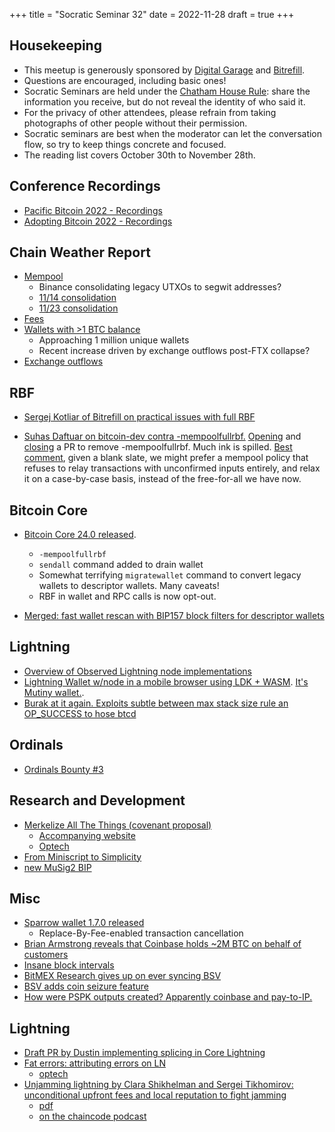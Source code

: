 +++
title = "Socratic Seminar 32"
date = 2022-11-28
draft = true
+++

Housekeeping
------------

- This meetup is generously sponsored by [Digital Garage](https://dg717.com/) and [Bitrefill](https://bitrefill.com/).
- Questions are encouraged, including basic ones!
- Socratic Seminars are held under the [Chatham House Rule](https://www.chathamhouse.org/about-us/chatham-house-rule): share the information you receive, but do not reveal the identity of who said it.
- For the privacy of other attendees, please refrain from taking photographs of other people without their permission.
- Socratic seminars are best when the moderator can let the conversation flow, so try to keep things concrete and focused.
- The reading list covers October 30th to November 28th.

Conference Recordings
---------------------

- [Pacific Bitcoin 2022 - Recordings](https://www.youtube.com/watch?v=h7YAWhvFY9Y&list=PLoB1eZWSVHVaCfQJ_Suq9gBw0fCyUKELP)
- [Adopting Bitcoin 2022 - Recordings](https://www.youtube.com/@adoptingbitcoin/videos)


Chain Weather Report
--------------------

- [Mempool](https://www.bitcoin-mempool.info/#BTC,30d,weight)
  - Binance consolidating legacy UTXOs to segwit addresses?
  - [11/14 consolidation](https://twitter.com/murchandamus/status/1592274621977477120)
  - [11/23 consolidation](https://twitter.com/murchandamus/status/1595506413027135509)
- [Fees](https://transactionfee.info/charts/fees-package-feerates/)
- [Wallets with >1 BTC balance](https://www.lookintobitcoin.com/charts/wallets-greater-than-1-btc/)
  - Approaching 1 million unique wallets
  - Recent increase driven by exchange outflows post-FTX collapse?
- [Exchange outflows](https://twitter.com/glassnode/status/1591943265296998400)

RBF
---

- [Sergej Kotliar of Bitrefill on practical issues with full RBF](https://lists.linuxfoundation.org/pipermail/bitcoin-dev/2022-October/021056.html)

- [Suhas Daftuar on bitcoin-dev contra -mempoolfullrbf.](https://lists.linuxfoundation.org/pipermail/bitcoin-dev/2022-October/021135.html) [Opening](https://github.com/bitcoin/bitcoin/pull/26438) and [closing](https://github.com/bitcoin/bitcoin/pull/26438#issuecomment-1307715677) a PR to remove -mempoolfullrbf. Much ink is spilled. [Best comment](https://github.com/bitcoin/bitcoin/pull/26438#issuecomment-1302477335), given a blank slate, we might prefer a mempool policy that refuses to relay transactions with unconfirmed inputs entirely, and relax it on a case-by-case basis, instead of the free-for-all we have now.


Bitcoin Core
------------

- [Bitcoin Core 24.0 released](https://github.com/bitcoin/bitcoin/blob/master/doc/release-notes/release-notes-24.0.md).
  - `-mempoolfullrbf`
  - `sendall` command added to drain wallet
  - Somewhat terrifying `migratewallet` command to convert legacy wallets to descriptor wallets. Many caveats!
  - RBF in wallet and RPC calls is now opt-out.

- [Merged: fast wallet rescan with BIP157 block filters for descriptor wallets](https://github.com/bitcoin/bitcoin/pull/25957)

Lightning
--------

- [Overview of Observed Lightning node implementations](https://stacker.news/items/97320)
- [Lightning Wallet w/node in a mobile browser using LDK + WASM](https://twitter.com/benthecarman/status/1595395624010190850?s=46&t=PGN3o7U19B-QRVYkcgTj9w). [It's Mutiny wallet.](https://reckless.mutinywallet.com/).
- [Burak at it again. Exploits subtle between max stack size rule an OP_SUCCESS to hose btcd](https://twitter.com/brqgoo/status/1587397646125260802)

Ordinals
--------
- [Ordinals Bounty #3](https://docs.ordinals.com/bounty/3.html)

Research and Development
------------------------

- [Merkelize All The Things (covenant proposal)](https://lists.linuxfoundation.org/pipermail/bitcoin-dev/2022-November/021182.html)
  - [Accompanying website](https://merkle.fun)
  - [Optech](https://bitcoinops.org/en/newsletters/2022/11/16/#general-smart-contracts-in-bitcoin-via-covenants)
- [From Miniscript to Simplicity](https://blog.blockstream.com/from-miniscript-to-simplicity/)
- [new MuSig2 BIP](https://lists.linuxfoundation.org/pipermail/bitcoin-dev/2022-November/021159.html)

Misc
----

- [Sparrow wallet 1.7.0 released](https://github.com/sparrowwallet/sparrow/releases/tag/1.7.0)
  - Replace-By-Fee-enabled transaction cancellation
- [Brian Armstrong reveals that Coinbase holds ~2M BTC on behalf of customers](https://twitter.com/brian_armstrong/status/1595126123439923200?s=20&t=CiKYJqsES4eiScqZdsiFuw)
- [Insane block intervals](https://twitter.com/murchandamus/status/1595633680340627457)
- [BitMEX Research gives up on ever syncing BSV](https://twitter.com/BitMEXResearch/status/1595484019885572096)
- [BSV adds coin seizure feature](https://blog.bitmex.com/bitcoin-sv-hardfork-significant-security-risks/)
- [How were PSPK outputs created? Apparently coinbase and pay-to-IP.](https://bitcoin.stackexchange.com/questions/115960/how-were-p2pk-transactions-made/115962#115962)

Lightning
---------

- [Draft PR by Dustin implementing splicing in Core Lightning](https://github.com/ElementsProject/lightning/pull/5675)
- [Fat errors: attributing errors on LN](https://lists.linuxfoundation.org/pipermail/lightning-dev/2022-October/003723.html)
  - [optech](https://bitcoinops.org/en/newsletters/2022/11/02/#ln-routing-failure-attribution)
- [Unjamming lightning by Clara Shikhelman and Sergei Tikhomirov: unconditional upfront fees and local reputation to fight jamming](https://lists.linuxfoundation.org/pipermail/lightning-dev/2022-November/003740.html)
  - [pdf](https://github.com/s-tikhomirov/ln-jamming-simulator/blob/master/unjamming-lightning.pdf)
  - [on the chaincode podcast](https://podcast.chaincode.com/2022/11/23/clara-sergei-lightning-jamming.html)
